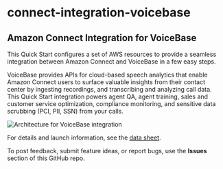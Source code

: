 # connect-integration-voicebase
## Amazon Connect Integration for VoiceBase

This Quick Start configures a set of AWS resources to provide a seamless integration between Amazon Connect and VoiceBase in a few easy steps.

VoiceBase provides APIs for cloud-based speech analytics that enable Amazon Connect users to surface valuable insights from their contact center by ingesting recordings, and transcribing and analyzing call data. This Quick Start integration powers agent QA, agent training, sales and customer service optimization, compliance monitoring, and sensitive data scrubbing (PCI, PII, SSN) from your calls.

![Architecture for VoiceBase integration](https://d0.awsstatic.com/partner-network/QuickStart/connect/connect-integration-voicebase-architecture.png)

For details and launch information, see the [data sheet](https://fwd.aws/6Wr9w).

To post feedback, submit feature ideas, or report bugs, use the **Issues** section of this GitHub repo.
